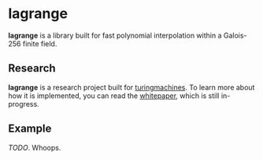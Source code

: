 # lagrange

__lagrange__ is a library built for fast polynomial interpolation within a Galois-256 finite field.

## Research

__lagrange__ is a research project built for [turingmachines](https://turingmachines.github.io). To learn more about how it is implemented, you can read the [whitepaper](https://www.sharelatex.com/read/ktzwqfqghsgq), which is still in-progress.

## Example

_TODO_. Whoops.
